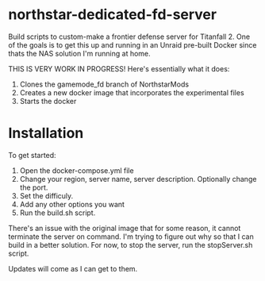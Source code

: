 # northstar-dedicated-fd-server
Build scripts to custom-make a frontier defense server for Titanfall 2.
One of the goals is to get this up and running in an Unraid pre-built Docker since thats the NAS solution I'm running at home. 

THIS IS VERY WORK IN PROGRESS! Here's essentially what it does:
1. Clones the gamemode_fd branch of NorthstarMods
2. Creates a new docker image that incorporates the experimental files
3. Starts the docker

# Installation 
To get started:
1. Open the docker-compose.yml file
2. Change your region, server name, server description. Optionally change the port.
3. Set the difficuly.
4. Add any other options you want
5. Run the build.sh script.

There's an issue with the original image that for some reason, it cannot terminate the server on command. I'm trying to figure out why so that I can build in a better solution. For now, to stop the server, run the stopServer.sh script. 

Updates will come as I can get to them. 
